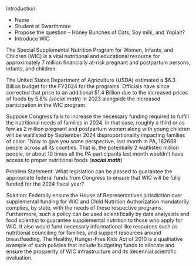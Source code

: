 Introduction:
- Name
- Student at Swarthmore
- Propose the question -  Honey Bunches of Oats, Soy milk, and Yoplait?
- Introduce WIC


The Special Supplemental Nutrition Program for Women, Infants, and Children (WIC) is a vital nutritional and educational resource for approximately 7 million financially at-risk pregnant and postpartum persons, infants, and children. 

The United States Department of Agriculture (USDA) estimated a $6.3 Billion budget for the FY2024 for the programs. Officials have since corrected that price to an additional $1.4 Billion due to the increased prices of foods by 5.8% _(social math_) in 2023 alongside the increased participation in the WIC program. 

Suppose Congress fails to increase the necessary funding required to fulfill the nutritional needs of families in 2024. In that case, roughly a third or as few as 2 million pregnant and postpartum women along with young children will be waitlisted by September 2024 disproportionality impacting families of color. "Now to give you some perspective, last month in PA, 182688 people across all its counties. That is, the potentially 2 waitlisted million people, or about 10 times all the PA participants last month wouldn't have access to proper nutritional foods _(**social math**)_

Problem Statement: What legislation can be passed to guarantee the appropriate federal funds from Congress to ensure that WIC will be fully funded for the 2024 fiscal year?


Solution: Federally ensure the House of Representatives jurisdiction over supplemental funding for WIC and Child Nutrition Authorization mandatorily complies, by state, with the needs of these respective programs. Furthermore, such a policy can be used scientifically by data analysists and food scientist to  guarantee supplemental nutrition to those who apply for WIC. It also would fund necessary informational like resources such as nutritional counciling for families, and support resources around breastfeeding. The Healthy, Hunger-Free Kids Act of 2010 is a qualitative example of such policies that include budgeting funds to allocate and ensure the prosperity of WIC infrastructure and its decennial scientific evaluation.




